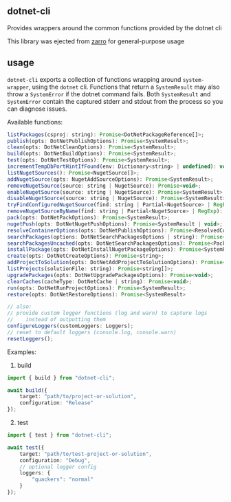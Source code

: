 dotnet-cli
---
Provides wrappers around the common functions provided by the dotnet cli

This library was ejected from [zarro](https://github.com/fluffynuts/zarro) for
general-purpose usage


usage
---

`dotnet-cli` exports a collection of functions wrapping around `system-wrapper`,
using the `dotnet` cli. Functions that return a `SystemResult` may also throw
a `SystemError` if the dotnet command fails. Both `SystemResult` and `SystemError`
contain the captured stderr and stdout from the process so you can diagnose issues.

Available functions:

```javascript
listPackages(csproj: string): Promise<DotNetPackageReference[]>;
publish(opts: DotNetPublishOptions): Promise<SystemResult>;
clean(opts: DotNetCleanOptions): Promise<SystemResult>;
build(opts: DotNetBuildOptions): Promise<SystemResult>;
test(opts: DotNetTestOptions): Promise<SystemResult>;
incrementTempDbPortHintIfFound(env: Dictionary<string> | undefined): void;
listNugetSources(): Promise<NugetSource[]>;
addNugetSource(opts: NugetAddSourceOptions): Promise<SystemResult>;
removeNugetSource(source: string | NugetSource): Promise<void>;
enableNugetSource(source: string | NugetSource): Promise<SystemResult>;
disableNugetSource(source: string | NugetSource): Promise<SystemResult>;
tryFindConfiguredNugetSource(find: string | Partial<NugetSource> | RegExp): Promise<Optional<NugetSource>>;
removeNugetSourceByName(find: string | Partial<NugetSource> | RegExp): Promise<SystemResult>;
pack(opts: DotNetPackOptions): Promise<SystemResult>;
nugetPush(opts: DotNetNugetPushOptions): Promise<SystemResult | void>;
resolveContainerOptions(opts: DotNetPublishOptions): Promise<ResolvedContainerOption[]>;
searchPackages(options: DotNetSearchPackagesOptions | string): Promise<PackageInfo[]>;
searchPackagesUncached(opts: DotNetSearchPackagesOptions): Promise<PackageInfo[]>;
installPackage(opts: DotNetInstallNugetPackageOptions): Promise<SystemResult>;
create(opts: DotNetCreateOptions): Promise<string>;
addProjectToSolution(opts: DotNetAddProjectToSolutionOptions): Promise<void>;
listProjects(solutionFile: string): Promise<string[]>;
upgradePackages(opts: DotNetUpgradePackagesOptions): Promise<void>;
clearCaches(cacheType: DotNetCache | string): Promise<void>;
run(opts: DotNetRunProjectOptions): Promise<SystemResult>;
restore(opts: DotNetRestoreOptions): Promise<SystemResult>

// also:
// provide custom logger functions (log and warn) to capture logs
//    instead of outputting them
configureLoggers(customLoggers: Loggers);
// reset to default loggers (console.log, console.warn)
resetLoggers();
```

Examples:

1. build
```typescript
import { build } from "dotnet-cli";

await build({
    target: "path/to/project-or-solution",
    configuration: "Release"
});
```

2. test
```typescript
import { test } from "dotnet-cli";

await test({
    target: "path/to/test-project-or-solution",
    configuration: "Debug",
    // optional logger config
    loggers: {
        "quackers": "normal"
    }
});
```
